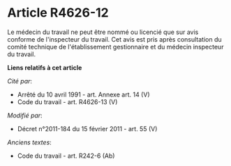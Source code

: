 # Article R4626-12

Le médecin du travail ne peut être nommé ou licencié que sur avis conforme de l'inspecteur du travail. Cet avis est pris
après consultation du  comité technique de l'établissement gestionnaire et du médecin inspecteur du travail.

**Liens relatifs à cet article**

_Cité par_:

  - Arrêté du 10 avril 1991 - art. Annexe art. 14 (V)
  - Code du travail - art. R4626-13 (V)

_Modifié par_:

  - Décret n°2011-184 du 15 février 2011 - art. 55 (V)

_Anciens textes_:

  - Code du travail - art. R242-6 (Ab)
